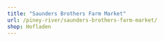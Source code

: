 ```yaml
---
title: "Saunders Brothers Farm Market"
url: /piney-river/saunders-brothers-farm-market/
shop: Hofladen
---
```

